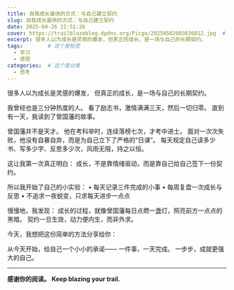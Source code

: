 ```yaml
---
title: 自我成长最快的方式：与自己建立契约
slug: 自我成长最快的方式：与自己建立契约
date: 2025-04-26 22:51:26
cover: https://trailblazeblog.dpdns.org/Picgo/20250502003836012.jpg  # 请替换为你自己的图片路径
excerpt: 很多人以为成长是灵感的爆发，但真正的成长，是一场与自己的长期契约。
tags:        # 这个是标签
  - 学习
  - 感悟
categories:  # 这个是分类
  - 思考
---
```

<!-- 正文开始 -->

很多人以为成长是灵感的爆发，
但真正的成长，是一场与自己的长期契约。

我曾经也是三分钟热度的人。
看了励志书，激情满满三天，然后一切归零。
直到有一天，我读到了曾国藩的故事。

曾国藩并不是天才。
他在考科举时，连续落榜七次，才考中进士。
面对一次次失败，他没有自暴自弃，而是为自己立下了严格的“日课”。
每天规定自己读多少书、写多少字、反思多少次，风雨无阻，持之以恒。

这让我第一次真正明白：
成长，不是靠情绪驱动，而是靠自己给自己签下一份契约。

所以我开始了自己的小实验：
	•	每天记录三件完成的小事
	•	每周复盘一次成长与反思
	•	不追求一夜蜕变，只求每天进步一点点

慢慢地，我发现：
成长的过程，就像曾国藩每日点燃一盏灯，照亮前方一点点的黑暗。
契约一旦生效，动力便内生，而非外求。

今天，我想把这份简单的方法分享给你：

从今天开始，给自己一个小小的承诺——
一件事，一天完成。
一步步，成就更强大的自己。


---

**感谢你的阅读。**
**Keep blazing your trail.**